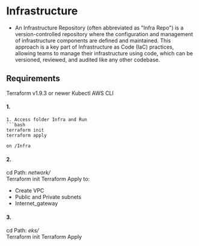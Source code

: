# Infrastructure

  - An Infrastructure Repository (often abbreviated as "Infra Repo") is a version-controlled repository where the configuration and management of infrastructure components are defined and maintained. This approach is a key part of Infrastructure as Code (IaC) practices, allowing teams to manage their infrastructure using code, which can be versioned, reviewed, and audited like any other codebase.

## Requirements
  Terraform v1.9.3 or newer
  Kubectl
  AWS CLI



#### 1.
    
    1. Access folder Infra and Run 
    ```bash
    terraform init 
    terraform apply 
    
    on /Infra



#### 2.
cd Path: *network/*  
Terraform init
Terraform Apply to:
 - Create VPC 
 - Public and Private subnets
 - Internet_gateway

#### 3.
cd Path: *eks/*  
Terraform init
Terraform Apply
